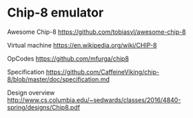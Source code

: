 # Chip-8 emulator

Awesome Chip-8
https://github.com/tobiasvl/awesome-chip-8

Virtual machine
https://en.wikipedia.org/wiki/CHIP-8

OpCodes
https://github.com/mfurga/chip8

Specification
https://github.com/CaffeineViking/chip-8/blob/master/doc/specification.md

Design overview
http://www.cs.columbia.edu/~sedwards/classes/2016/4840-spring/designs/Chip8.pdf
